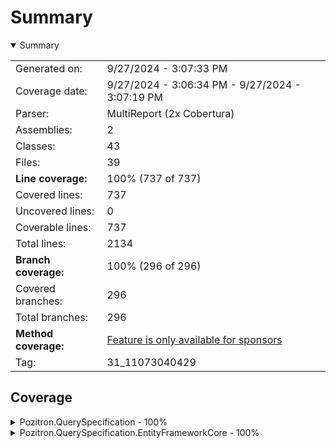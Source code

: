 # Summary
<details open><summary>Summary</summary>

|||
|:---|:---|
| Generated on: | 9/27/2024 - 3:07:33 PM |
| Coverage date: | 9/27/2024 - 3:06:34 PM - 9/27/2024 - 3:07:19 PM |
| Parser: | MultiReport (2x Cobertura) |
| Assemblies: | 2 |
| Classes: | 43 |
| Files: | 39 |
| **Line coverage:** | 100% (737 of 737) |
| Covered lines: | 737 |
| Uncovered lines: | 0 |
| Coverable lines: | 737 |
| Total lines: | 2134 |
| **Branch coverage:** | 100% (296 of 296) |
| Covered branches: | 296 |
| Total branches: | 296 |
| **Method coverage:** | [Feature is only available for sponsors](https://reportgenerator.io/pro) |
| Tag: | 31_11073040429 |

</details>

## Coverage
<details><summary>Pozitron.QuerySpecification - 100%</summary>

|**Name**|**Line**|**Branch**|
|:---|---:|---:|
|**Pozitron.QuerySpecification**|**100%**|**100%**|
|Pozitron.QuerySpecification.ConcurrentSelectorsException|100%||
|Pozitron.QuerySpecification.EntityNotFoundException|100%||
|Pozitron.QuerySpecification.IncludableBuilderExtensions|100%|100%|
|Pozitron.QuerySpecification.IncludableSpecificationBuilder`2|100%||
|Pozitron.QuerySpecification.IncludableSpecificationBuilder`3|100%||
|Pozitron.QuerySpecification.IncludeExpression|100%|100%|
|Pozitron.QuerySpecification.InvalidLikePatternException|100%||
|Pozitron.QuerySpecification.LikeExpression`1|100%|100%|
|Pozitron.QuerySpecification.LikeExtension|100%||
|Pozitron.QuerySpecification.LikeMemoryEvaluator|100%|100%|
|Pozitron.QuerySpecification.LikeValidator|100%|100%|
|Pozitron.QuerySpecification.OrderedBuilderExtensions|100%|100%|
|Pozitron.QuerySpecification.OrderedSpecificationBuilder`1|100%||
|Pozitron.QuerySpecification.OrderedSpecificationBuilder`2|100%||
|Pozitron.QuerySpecification.OrderEvaluator|100%|100%|
|Pozitron.QuerySpecification.OrderExpression`1|100%|100%|
|Pozitron.QuerySpecification.PagedResult`1|100%||
|Pozitron.QuerySpecification.Pagination|100%|100%|
|Pozitron.QuerySpecification.PaginationEvaluator|100%|100%|
|Pozitron.QuerySpecification.PaginationSettings|100%||
|Pozitron.QuerySpecification.PagingFilter|100%||
|Pozitron.QuerySpecification.SelectorNotFoundException|100%||
|Pozitron.QuerySpecification.Specification`1|100%|100%|
|Pozitron.QuerySpecification.Specification`2|100%||
|Pozitron.QuerySpecification.SpecificationBuilder`1|100%||
|Pozitron.QuerySpecification.SpecificationBuilder`2|100%||
|Pozitron.QuerySpecification.SpecificationBuilderExtensions|100%|100%|
|Pozitron.QuerySpecification.SpecificationInMemoryEvaluator|100%|100%|
|Pozitron.QuerySpecification.SpecificationValidator|100%|100%|
|Pozitron.QuerySpecification.WhereEvaluator|100%|100%|
|Pozitron.QuerySpecification.WhereExpression`1|100%|100%|
|Pozitron.QuerySpecification.WhereValidator|100%|100%|

</details>
<details><summary>Pozitron.QuerySpecification.EntityFrameworkCore - 100%</summary>

|**Name**|**Line**|**Branch**|
|:---|---:|---:|
|**Pozitron.QuerySpecification.EntityFrameworkCore**|**100%**|**100%**|
|Pozitron.QuerySpecification.AsNoTrackingEvaluator|100%|100%|
|Pozitron.QuerySpecification.AsNoTrackingWithIdentityResolutionEvaluator|100%|100%|
|Pozitron.QuerySpecification.AsSplitQueryEvaluator|100%|100%|
|Pozitron.QuerySpecification.IgnoreQueryFiltersEvaluator|100%|100%|
|Pozitron.QuerySpecification.IncludeEvaluator|100%|100%|
|Pozitron.QuerySpecification.IQueryableExtensions|100%|100%|
|Pozitron.QuerySpecification.LikeEvaluator|100%|100%|
|Pozitron.QuerySpecification.LikeExtension|100%|100%|
|Pozitron.QuerySpecification.ParameterReplacerVisitor|100%|100%|
|Pozitron.QuerySpecification.RepositoryBase`1|100%|100%|
|Pozitron.QuerySpecification.SpecificationEvaluator|100%|100%|

</details>
